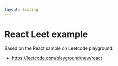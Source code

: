 ```yaml
---
layout: listing
---
```

# React Leet example

Based on the React sample on Leetcode playground:

- https://leetcode.com/playground/new/react
